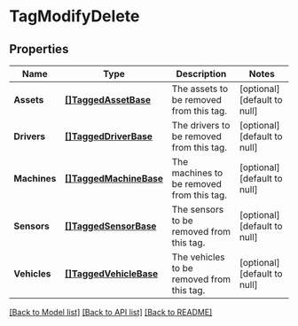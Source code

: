 # TagModifyDelete

## Properties
Name | Type | Description | Notes
------------ | ------------- | ------------- | -------------
**Assets** | [**[]TaggedAssetBase**](TaggedAssetBase.md) | The assets to be removed from this tag. | [optional] [default to null]
**Drivers** | [**[]TaggedDriverBase**](TaggedDriverBase.md) | The drivers to be removed from this tag. | [optional] [default to null]
**Machines** | [**[]TaggedMachineBase**](TaggedMachineBase.md) | The machines to be removed from this tag. | [optional] [default to null]
**Sensors** | [**[]TaggedSensorBase**](TaggedSensorBase.md) | The sensors to be removed from this tag. | [optional] [default to null]
**Vehicles** | [**[]TaggedVehicleBase**](TaggedVehicleBase.md) | The vehicles to be removed from this tag. | [optional] [default to null]

[[Back to Model list]](../README.md#documentation-for-models) [[Back to API list]](../README.md#documentation-for-api-endpoints) [[Back to README]](../README.md)


